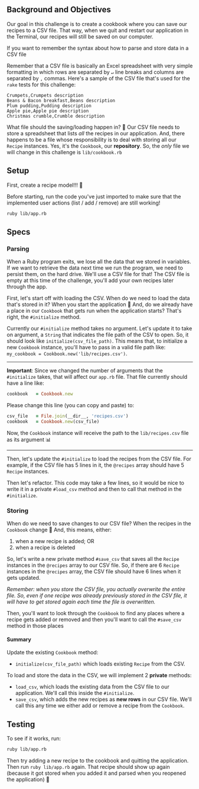 ## Background and Objectives

Our goal in this challenge is to create a cookbook where you can save our recipes to a CSV file. That way, when we quit and restart our application in the Terminal, our recipes will still be saved on our computer.

If you want to remember the syntax about how to parse and store data in a CSV file

Remember that a CSV file is basically an Excel spreadsheet with very simple formatting in which rows are separated by `↵` line breaks and columns are separated by `,` commas. Here's a sample of the CSV file that's used for the `rake` tests for this challenge:

```csv
Crumpets,Crumpets description
Beans & Bacon breakfast,Beans description
Plum pudding,Pudding description
Apple pie,Apple pie description
Christmas crumble,Crumble description
```

What file should the saving/loading happen in? 🤔 Our CSV file needs to store a spreadsheet that lists _all_ the recipes in our application. And, there happens to be a file whose responsibility is to deal with storing all our `Recipe` instances. Yes, it's the `Cookbook`, our **repository**. So, the _only_ file we will change in this challenge is `lib/cookbook.rb`

## Setup

First, create a recipe model!!! 🍝

Before starting, run the code you've just imported to make sure that the implemented user actions (list / add / remove) are still working!

```bash
ruby lib/app.rb
```

## Specs

### Parsing

When a Ruby program exits, we lose all the data that we stored in variables. If we want to retrieve the data next time we run the program, we need to persist them, on the hard drive. We'll use a CSV file for that! The CSV file is empty at this time of the challenge, you'll add your own recipes later through the app.

First, let's start off with loading the CSV. When do we need to load the data that's stored in it? When you start the application 🚀 And, do we already have a place in our `Cookbook` that gets run when the application starts? That's right, the `#initialize` method.

Currently our `#initialize` method takes no argument. Let's update it to take on argument, a `String` that indicates the file path of the CSV to open. So, it should look like `initialize(csv_file_path)`. This means that, to initialize a new `Cookbook` instance, you'll have to pass in a valid file path like: `my_cookbook = Cookbook.new('lib/recipes.csv')`.

---

**Important**: Since we changed the number of arguments that the `#initialize` takes, that will affect our `app.rb` file. That file currently should have a line like:

```rb
cookbook   = Cookbook.new
```

Please change this line (you can copy and paste) to:

```rb
csv_file   = File.join(__dir__, 'recipes.csv')
cookbook   = Cookbook.new(csv_file)
```

Now, the `Cookbook` instance will receive the path to the `lib/recipes.csv` file as its argument 📊

---

Then, let's update the `#initialize` to load the recipes from the CSV file. For example, if the CSV file has 5 lines in it, the `@recipes` array should have 5 `Recipe` instances.

Then let's refactor. This code may take a few lines, so it would be nice to write it in a private `#load_csv` method and then to call that method in the `#initialize`.

### Storing

When do we need to save changes to our CSV file? When the recipes in the `Cookbook` change 🌈 And, this means, either:

1. when a new recipe is added; OR
2. when a recipe is deleted

So, let's write a new private method `#save_csv` that saves all the `Recipe` instances in the `@recipes` array to our CSV file. So, if there are 6 `Recipe` instances in the `@recipes` array, the CSV file should have 6 lines when it gets updated.

_Remember: when you store the CSV file, you actually overwrite the entire file. So, even if one recipe was already previously stored in the CSV file, it will have to get stored again each time the file is overwritten._

Then, you'll want to look through the `Cookbook` to find any places where a recipe gets added or removed and then you'll want to call the `#save_csv` method in those places

#### Summary

Update the existing `Cookbook` method:

- `initialize(csv_file_path)` which loads existing `Recipe` from the CSV.

To load and store the data in the CSV, we will implement 2 **private** methods:

- `load_csv`, which loads the existing data from the CSV file to our application. We'll call this inside the `#initialize`.
- `save_csv`, which adds the new recipes as **new rows** in our CSV file. We'll call this any time we either add or remove a recipe from the `Cookbook`.

## Testing

To see if it works, run:

```bash
ruby lib/app.rb
```

Then try adding a new recipe to the cookbook and quitting the application. Then run `ruby lib/app.rb` again. That recipe should show up again (because it got stored when you added it and parsed when you reopened the application) 💾
